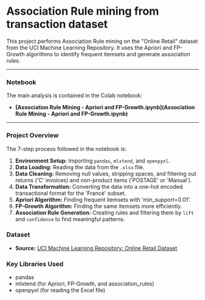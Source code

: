 # Association Rule mining from transaction dataset

This project performs Association Rule mining on the "Online Retail" dataset from the UCI Machine Learning Repository. It uses the Apriori and FP-Growth algorithms to identify frequent itemsets and generate association rules.

---

### Notebook

The main analysis is contained in the Colab notebook:

* **[Association Rule Mining -  Apriori and FP-Growth.ipynb](Association Rule Mining -  Apriori and FP-Growth.ipynb)**

---

### Project Overview

The 7-step process followed in the notebook is:
1.  **Environment Setup:** Importing `pandas`, `mlxtend`, and `openpyxl`.
2.  **Data Loading:** Reading the data from the `.xlsx` file.
3.  **Data Cleaning:** Removing null values, stripping spaces, and filtering out returns ('C' invoices) and non-product items ('POSTAGE' or 'Manual').
4.  **Data Transformation:** Converting the data into a one-hot encoded transactional format for the 'France' subset.
5.  **Apriori Algorithm:** Finding frequent itemsets with 'min_support=0.01'.
6.  **FP-Growth Algorithm:** Finding the same itemsets more efficiently.
7.  **Association Rule Generation:** Creating rules and filtering them by `lift` and `confidence` to find meaningful patterns.

### Dataset
* **Source:** [UCI Machine Learning Repository: Online Retail Dataset](https://archive.ics.uci.edu/dataset/352/online+retail)

### Key Libraries Used
* pandas
* mlxtend (for Apriori, FP-Growth, and association_rules)
* openpyxl (for reading the Excel file)
